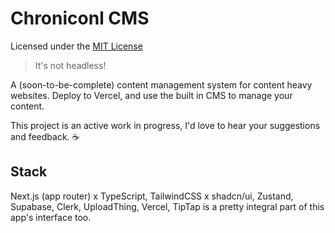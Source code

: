 # Chroniconl CMS

Licensed under the [MIT License](./LICENSE)

> It's not headless! 

A (soon-to-be-complete) content management system for content heavy websites. Deploy to Vercel, and use the built in CMS to manage your content. 

This project is an active work in progress, I'd love to hear your suggestions and feedback. :coffee:

## Stack 

Next.js (app router) x TypeScript, TailwindCSS x shadcn/ui, Zustand, Supabase, Clerk, UploadThing, Vercel, TipTap is a pretty integral part of this app's interface too. 
